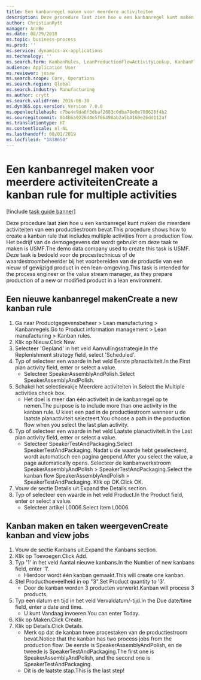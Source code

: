 ```yaml
---
title: Een kanbanregel maken voor meerdere activiteiten
description: Deze procedure laat zien hoe u een kanbanregel kunt maken die meerdere activiteiten van een productiestroom bevat.
author: ChristianRytt
manager: AnnBe
ms.date: 08/29/2018
ms.topic: business-process
ms.prod: ''
ms.service: dynamics-ax-applications
ms.technology: ''
ms.search.form: KanbanRules, LeanProductionFlowActivityLookup, KanbanFlowSelection, InventItemIdLookupSimple, KanbanCreateScheduled, Kanban
audience: Application User
ms.reviewer: josaw
ms.search.scope: Core, Operations
ms.search.region: Global
ms.search.industry: Manufacturing
ms.author: crytt
ms.search.validFrom: 2016-06-30
ms.dyn365.ops.version: Version 7.0.0
ms.openlocfilehash: c7be4e9da6f3dbaf2683c0dba78e0e780628f4b2
ms.sourcegitcommit: 8b4b6a9226d4e5f66498ab2a5b4160e26dd112af
ms.translationtype: HT
ms.contentlocale: nl-NL
ms.lasthandoff: 08/01/2019
ms.locfileid: "1838650"
---
```

# <a name="create-a-kanban-rule-for-multiple-activities"></a><span data-ttu-id="22911-103">Een kanbanregel maken voor meerdere activiteiten</span><span class="sxs-lookup"><span data-stu-id="22911-103">Create a kanban rule for multiple activities</span></span>

[!include [task guide banner](../../includes/task-guide-banner.md)]

<span data-ttu-id="22911-104">Deze procedure laat zien hoe u een kanbanregel kunt maken die meerdere activiteiten van een productiestroom bevat.</span><span class="sxs-lookup"><span data-stu-id="22911-104">This procedure shows how to create a kanban rule that includes multiple activities from a production flow.</span></span> <span data-ttu-id="22911-105">Het bedrijf van de demogegevens dat wordt gebruikt om deze taak te maken is USMF.</span><span class="sxs-lookup"><span data-stu-id="22911-105">The demo data company used to create this task is USMF.</span></span> <span data-ttu-id="22911-106">Deze taak is bedoeld voor de procestechnicus of de waardestroombeheerder bij het voorbereiden van de productie van een nieuw of gewijzigd product in een lean-omgeving.</span><span class="sxs-lookup"><span data-stu-id="22911-106">This task is intended for the process engineer or the value stream manager, as they prepare production of a new or modified product in a lean environment.</span></span>


## <a name="create-a-new-kanban-rule"></a><span data-ttu-id="22911-107">Een nieuwe kanbanregel maken</span><span class="sxs-lookup"><span data-stu-id="22911-107">Create a new kanban rule</span></span>
1. <span data-ttu-id="22911-108">Ga naar Productgegevensbeheer > Lean manufacturing > Kanbanregels.</span><span class="sxs-lookup"><span data-stu-id="22911-108">Go to Product information management > Lean manufacturing > Kanban rules.</span></span>
2. <span data-ttu-id="22911-109">Klik op Nieuw.</span><span class="sxs-lookup"><span data-stu-id="22911-109">Click New.</span></span>
3. <span data-ttu-id="22911-110">Selecteer 'Gepland' in het veld Aanvullingsstrategie.</span><span class="sxs-lookup"><span data-stu-id="22911-110">In the Replenishment strategy field, select 'Scheduled'.</span></span>
4. <span data-ttu-id="22911-111">Typ of selecteer een waarde in het veld Eerste planactiviteit.</span><span class="sxs-lookup"><span data-stu-id="22911-111">In the First plan activity field, enter or select a value.</span></span>
    * <span data-ttu-id="22911-112">Selecteer SpeakerAssemblyAndPolish.</span><span class="sxs-lookup"><span data-stu-id="22911-112">Select SpeakerAssemblyAndPolish.</span></span>  
5. <span data-ttu-id="22911-113">Schakel het selectievakje Meerdere activiteiten in.</span><span class="sxs-lookup"><span data-stu-id="22911-113">Select the Multiple activities check box.</span></span>
    * <span data-ttu-id="22911-114">Het doel is meer dan één activiteit in de kanbanregel op te nemen.</span><span class="sxs-lookup"><span data-stu-id="22911-114">The purpose is to include more than one activity in the kanban rule.</span></span> <span data-ttu-id="22911-115">U kiest een pad in de productiestroom wanneer u de laatste planactiviteit selecteert.</span><span class="sxs-lookup"><span data-stu-id="22911-115">You choose a path in the production flow when you select the last plan activity.</span></span>  
6. <span data-ttu-id="22911-116">Typ of selecteer een waarde in het veld Laatste planactiviteit.</span><span class="sxs-lookup"><span data-stu-id="22911-116">In the Last plan activity field, enter or select a value.</span></span>
    * <span data-ttu-id="22911-117">Selecteer SpeakerTestAndPackaging.</span><span class="sxs-lookup"><span data-stu-id="22911-117">Select SpeakerTestAndPackaging.</span></span> <span data-ttu-id="22911-118">Nadat u de waarde hebt geselecteerd, wordt automatisch een pagina geopend.</span><span class="sxs-lookup"><span data-stu-id="22911-118">After you select the value, a page automatically opens.</span></span> <span data-ttu-id="22911-119">Selecteer de kanbanwerkstroom SpeakerAssemblyAndPolish > SpeakerTestAndPackaging.</span><span class="sxs-lookup"><span data-stu-id="22911-119">Select the kanban flow SpeakerAssemblyAndPolish > SpeakerTestAndPackaging.</span></span> <span data-ttu-id="22911-120">Klik op OK.</span><span class="sxs-lookup"><span data-stu-id="22911-120">Click OK.</span></span>  
7. <span data-ttu-id="22911-121">Vouw de sectie Details uit.</span><span class="sxs-lookup"><span data-stu-id="22911-121">Expand the Details section.</span></span>
8. <span data-ttu-id="22911-122">Typ of selecteer een waarde in het veld Product.</span><span class="sxs-lookup"><span data-stu-id="22911-122">In the Product field, enter or select a value.</span></span>
    * <span data-ttu-id="22911-123">Selecteer artikel L0006.</span><span class="sxs-lookup"><span data-stu-id="22911-123">Select Item L0006.</span></span>  

## <a name="create-kanban-and-view-jobs"></a><span data-ttu-id="22911-124">Kanban maken en taken weergeven</span><span class="sxs-lookup"><span data-stu-id="22911-124">Create kanban and view jobs</span></span>
1. <span data-ttu-id="22911-125">Vouw de sectie Kanbans uit.</span><span class="sxs-lookup"><span data-stu-id="22911-125">Expand the Kanbans section.</span></span>
2. <span data-ttu-id="22911-126">Klik op Toevoegen.</span><span class="sxs-lookup"><span data-stu-id="22911-126">Click Add.</span></span>
3. <span data-ttu-id="22911-127">Typ '1' in het veld Aantal nieuwe kanbans.</span><span class="sxs-lookup"><span data-stu-id="22911-127">In the Number of new kanbans field, enter '1'.</span></span>
    * <span data-ttu-id="22911-128">Hierdoor wordt één kanban gemaakt.</span><span class="sxs-lookup"><span data-stu-id="22911-128">This will create one kanban.</span></span>  
4. <span data-ttu-id="22911-129">Stel Producthoeveelheid in op "3".</span><span class="sxs-lookup"><span data-stu-id="22911-129">Set Product quantity to '3'.</span></span>
    * <span data-ttu-id="22911-130">Door de kanban worden 3 producten verwerkt.</span><span class="sxs-lookup"><span data-stu-id="22911-130">Kanban will process 3 products.</span></span>  
5. <span data-ttu-id="22911-131">Typ een datum en tijd in het veld Vervaldatum/-tijd.</span><span class="sxs-lookup"><span data-stu-id="22911-131">In the Due date/time field, enter a date and time.</span></span>
    * <span data-ttu-id="22911-132">U kunt Vandaag invoeren.</span><span class="sxs-lookup"><span data-stu-id="22911-132">You can enter Today.</span></span>  
6. <span data-ttu-id="22911-133">Klik op Maken.</span><span class="sxs-lookup"><span data-stu-id="22911-133">Click Create.</span></span>
7. <span data-ttu-id="22911-134">Klik op Details.</span><span class="sxs-lookup"><span data-stu-id="22911-134">Click Details.</span></span>
    * <span data-ttu-id="22911-135">Merk op dat de kanban twee procestaken van de productiestroom bevat.</span><span class="sxs-lookup"><span data-stu-id="22911-135">Notice that the kanban has two process jobs from the production flow.</span></span> <span data-ttu-id="22911-136">De eerste is SpeakerAssemblyAndPolish, en de tweede is SpeakerTestAndPackaging.</span><span class="sxs-lookup"><span data-stu-id="22911-136">The first one is SpeakerAssemblyAndPolish, and the second one is SpeakerTestAndPackaging.</span></span>  
    * <span data-ttu-id="22911-137">Dit is de laatste stap.</span><span class="sxs-lookup"><span data-stu-id="22911-137">This is the last step!</span></span>  

